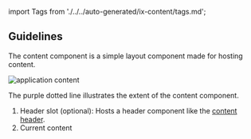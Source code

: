 import Tags from './../../auto-generated/ix-content/tags.md';

## Guidelines

The content component is a simple layout component made for hosting content.

![application content](https://www.figma.com/design/wEptRgAezDU1z80Cn3eZ0o/iX-Pattern-Illustrations?type=design&node-id=1759-25130&mode=design&t=UPXhDWuRHtygtfFI-11)

The purple dotted line illustrates the extent of the content component.

1. Header slot (optional): Hosts a header component like the [content header](../content-header.md).
2. Current content
